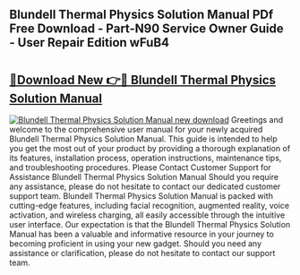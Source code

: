 ## Blundell Thermal Physics Solution Manual PDf Free Download - Part-N90 Service Owner Guide - User Repair Edition wFuB4

# <h2><a href="http://bc44724.oget.top/?id=Blundell+Thermal+Physics+Solution+Manual">🔗Download New 👉🔴 Blundell Thermal Physics Solution Manual</a></h2>

[![Blundell Thermal Physics Solution Manual new download](https://i.imgur.com/5g1atiW.png)](http://bc44724.oget.top/?id=Blundell+Thermal+Physics+Solution+Manual)
Greetings and welcome to the comprehensive user manual for your newly acquired Blundell Thermal Physics Solution Manual. This guide is intended to help you get the most out of your product by providing a thorough explanation of its features, installation process, operation instructions, maintenance tips, and troubleshooting procedures. Please Contact Customer Support for Assistance Blundell Thermal Physics Solution Manual Should you require any assistance, please do not hesitate to contact our dedicated customer support team. Blundell Thermal Physics Solution Manual is packed with cutting-edge features, including facial recognition, augmented reality, voice activation, and wireless charging, all easily accessible through the intuitive user interface. Our expectation is that the Blundell Thermal Physics Solution Manual has been a valuable and informative resource in your journey to becoming proficient in using your new gadget. Should you need any assistance or clarification, please do not hesitate to contact our support team.
